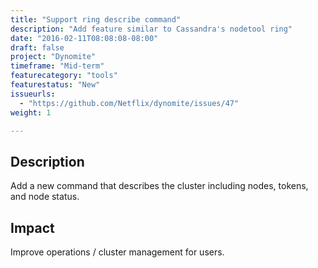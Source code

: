 ```yaml
---
title: "Support ring describe command"
description: "Add feature similar to Cassandra's nodetool ring"
date: "2016-02-11T08:08:08-08:00"
draft: false
project: "Dynomite"
timeframe: "Mid-term"
featurecategory: "tools"
featurestatus: "New"
issueurls: 
  - "https://github.com/Netflix/dynomite/issues/47"
weight: 1

---
```


## Description

Add a new command that describes the cluster including nodes, tokens, and node status.

## Impact

Improve operations / cluster management for users.
